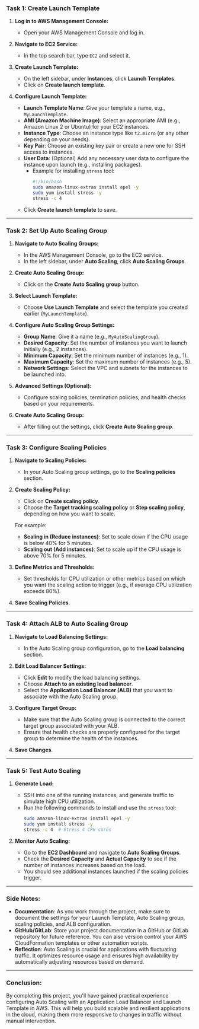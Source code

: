 ### **Task 1: Create Launch Template**

1. **Log in to AWS Management Console:**
   - Open your AWS Management Console and log in.

2. **Navigate to EC2 Service:**
   - In the top search bar, type `EC2` and select it.

3. **Create Launch Template:**
   - On the left sidebar, under **Instances**, click **Launch Templates**.
   - Click on **Create launch template**.

4. **Configure Launch Template:**
   - **Launch Template Name**: Give your template a name, e.g., `MyLaunchTemplate`.
   - **AMI (Amazon Machine Image)**: Select an appropriate AMI (e.g., Amazon Linux 2 or Ubuntu) for your EC2 instances.
   - **Instance Type**: Choose an instance type like `t2.micro` (or any other depending on your needs).
   - **Key Pair**: Choose an existing key pair or create a new one for SSH access to instances.
   - **User Data**: (Optional) Add any necessary user data to configure the instance upon launch (e.g., installing packages).
     - Example for installing `stress` tool:
       ```bash
       #!/bin/bash
       sudo amazon-linux-extras install epel -y
       sudo yum install stress -y
       stress -c 4
       ```
   - Click **Create launch template** to save.

---

### **Task 2: Set Up Auto Scaling Group**

1. **Navigate to Auto Scaling Groups:**
   - In the AWS Management Console, go to the EC2 service.
   - In the left sidebar, under **Auto Scaling**, click **Auto Scaling Groups**.

2. **Create Auto Scaling Group:**
   - Click on the **Create Auto Scaling group** button.

3. **Select Launch Template:**
   - Choose **Use Launch Template** and select the template you created earlier (`MyLaunchTemplate`).

4. **Configure Auto Scaling Group Settings:**
   - **Group Name**: Give it a name (e.g., `MyAutoScalingGroup`).
   - **Desired Capacity**: Set the number of instances you want to launch initially (e.g., 2 instances).
   - **Minimum Capacity**: Set the minimum number of instances (e.g., 1).
   - **Maximum Capacity**: Set the maximum number of instances (e.g., 5).
   - **Network Settings**: Select the VPC and subnets for the instances to be launched into.

5. **Advanced Settings (Optional):**
   - Configure scaling policies, termination policies, and health checks based on your requirements.

6. **Create Auto Scaling Group:**
   - After filling out the settings, click **Create Auto Scaling group**.

---

### **Task 3: Configure Scaling Policies**

1. **Navigate to Scaling Policies:**
   - In your Auto Scaling group settings, go to the **Scaling policies** section.

2. **Create Scaling Policy:**
   - Click on **Create scaling policy**.
   - Choose the **Target tracking scaling policy** or **Step scaling policy**, depending on how you want to scale.
   
   For example:
   - **Scaling in (Reduce instances)**: Set to scale down if the CPU usage is below 40% for 5 minutes.
   - **Scaling out (Add instances)**: Set to scale up if the CPU usage is above 70% for 5 minutes.

3. **Define Metrics and Thresholds:**
   - Set thresholds for CPU utilization or other metrics based on which you want the scaling action to trigger (e.g., if average CPU utilization exceeds 80%).

4. **Save Scaling Policies**.

---

### **Task 4: Attach ALB to Auto Scaling Group**

1. **Navigate to Load Balancing Settings:**
   - In the Auto Scaling group configuration, go to the **Load balancing** section.

2. **Edit Load Balancer Settings:**
   - Click **Edit** to modify the load balancing settings.
   - Choose **Attach to an existing load balancer**.
   - Select the **Application Load Balancer (ALB)** that you want to associate with the Auto Scaling group.

3. **Configure Target Group:**
   - Make sure that the Auto Scaling group is connected to the correct target group associated with your ALB.
   - Ensure that health checks are properly configured for the target group to determine the health of the instances.

4. **Save Changes**.

---

### **Task 5: Test Auto Scaling**

1. **Generate Load:**
   - SSH into one of the running instances, and generate traffic to simulate high CPU utilization.
   - Run the following commands to install and use the `stress` tool:
     ```bash
     sudo amazon-linux-extras install epel -y
     sudo yum install stress -y
     stress -c 4  # Stress 4 CPU cores
     ```

2. **Monitor Auto Scaling:**
   - Go to the **EC2 Dashboard** and navigate to **Auto Scaling Groups**.
   - Check the **Desired Capacity** and **Actual Capacity** to see if the number of instances increases based on the load.
   - You should see additional instances launched if the scaling policies trigger.

---

### **Side Notes:**

- **Documentation**: As you work through the project, make sure to document the settings for your Launch Template, Auto Scaling group, scaling policies, and ALB configuration.
- **GitHub/GitLab**: Store your project documentation in a GitHub or GitLab repository for future reference. You can also version control your AWS CloudFormation templates or other automation scripts.
- **Reflection**: Auto Scaling is crucial for applications with fluctuating traffic. It optimizes resource usage and ensures high availability by automatically adjusting resources based on demand.

---

### **Conclusion:**

By completing this project, you'll have gained practical experience configuring Auto Scaling with an Application Load Balancer and Launch Template in AWS. This will help you build scalable and resilient applications in the cloud, making them more responsive to changes in traffic without manual intervention.

